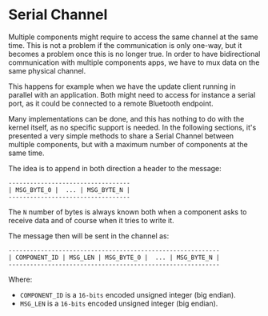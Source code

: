 # Serial Channel
Multiple components might require to access the same channel at the same time.
This is not a problem if the communication is only one-way, but it becomes a problem once this is no longer true.
In order to have bidirectional communication with multiple components apps, we have to mux data on the same physical channel.

This happens for example when we have the update client running in parallel with an application. Both might need to access for instance a serial port, as it could be connected to a remote Bluetooth endpoint.

Many implementations can be done, and this has nothing to do with the kernel itself, as no specific support is needed. In the following sections, it's presented a very simple methods to share a Serial Channel between multiple components, but with a maximum number of components at the same time.

The idea is to append in both direction a header to the message:

```
----------------------------------
| MSG_BYTE_0 |  ... | MSG_BYTE_N |
----------------------------------
```
The `N` number of bytes is always known both when a component asks to receive data and of course when it tries to write it.

The message then will be sent in the channel as:
```
-----------------------------------------------------------
| COMPONENT_ID | MSG_LEN | MSG_BYTE_0 |  ... | MSG_BYTE_N |
-----------------------------------------------------------
```
Where:
- `COMPONENT_ID` is a `16-bits` encoded unsigned integer (big endian).
- `MSG_LEN` is a `16-bits` encoded unsigned integer (big endian).

